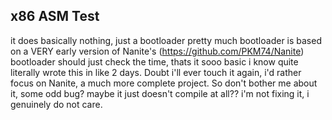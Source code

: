 ## x86 ASM Test
it does basically nothing, just a bootloader pretty much
bootloader is based on a VERY early version of Nanite's (https://github.com/PKM74/Nanite) bootloader
should just check the time, thats it sooo basic i know quite literally wrote this in like 2 days. 
Doubt i'll ever touch it again, i'd rather focus on Nanite, a much more complete project.
So don't bother me about it, some odd bug? maybe it just doesn't compile at all?? i'm not fixing it, i genuinely do not care.

